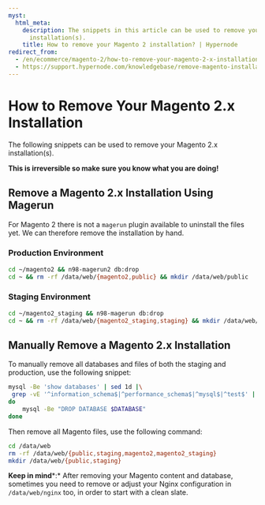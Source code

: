 ```yaml
---
myst:
  html_meta:
    description: The snippets in this article can be used to remove your Magento 2.x
      installation(s).
    title: How to remove your Magento 2 installation? | Hypernode
redirect_from:
  - /en/ecommerce/magento-2/how-to-remove-your-magento-2-x-installation/
  - https://support.hypernode.com/knowledgebase/remove-magento-installation/
---
```


<!-- source: https://support.hypernode.com/en/ecommerce/magento-2/how-to-remove-your-magento-2-x-installation/ -->

# How to Remove Your Magento 2.x Installation

The following snippets can be used to remove your Magento 2.x installation(s).

**This is irreversible so make sure you know what you are doing!**

## Remove a Magento 2.x Installation Using Magerun

For Magento 2 there is not a `magerun` plugin available to uninstall the files yet. We can therefore remove the installation by hand.

### Production Environment

```bash
cd ~/magento2 && n98-magerun2 db:drop
cd ~ && rm -rf /data/web/{magento2,public} && mkdir /data/web/public

```

### Staging Environment

```bash
cd ~/magento2_staging && n98-magerun db:drop
cd ~ && rm -rf /data/web/{magento2_staging,staging} && mkdir /data/web/staging

```

## Manually Remove a Magento 2.x Installation

To manually remove all databases and files of both the staging and production, use the following snippet:

```bash
mysql -Be 'show databases' | sed 1d |\
 grep -vE '^information_schema$|^performance_schema$|^mysql$|^test$' | while read DATABASE
do
    mysql -Be "DROP DATABASE $DATABASE"
done

```

Then remove all Magento files, use the following command:

```bash
cd /data/web
rm -rf /data/web/{public,staging,magento2,magento2_staging}
mkdir /data/web/{public,staging}

```

**Keep in mind**\*:\* After removing your Magento content and database, sometimes you need to remove or adjust your Nginx configuration in `/data/web/nginx` too, in order to start with a clean slate.
